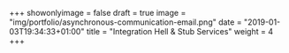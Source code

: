 +++
showonlyimage = false
draft = true
image = "img/portfolio/asynchronous-communication-email.png"
date = "2019-01-03T19:34:33+01:00"
title = "Integration Hell & Stub Services"
weight = 4
+++